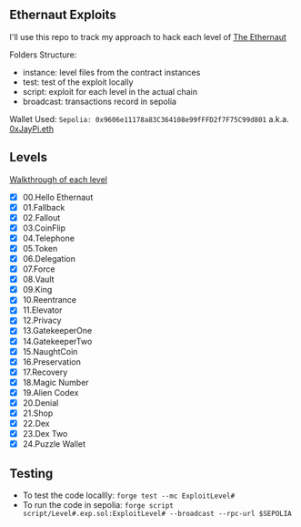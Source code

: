 ## Ethernaut Exploits

I'll use this repo to track my approach to hack each level of [The Ethernaut](https://ethernaut.openzeppelin.com/)

Folders Structure:
- instance: level files from the contract instances
- test: test of the exploit locally
- script: exploit for each level in the actual chain
- broadcast: transactions record in sepolia

Wallet Used: `Sepolia: 0x9606e11178a83C364108e99fFFD2f7F75C99d801` a.k.a. [0xJayPi.eth](https://app.ens.domains/0xjaypi.eth)

## Levels
[Walkthrough of each level](https://github.com/0xJayPi/ethernaut/blob/main/instance/README.md)
- [x] 00.Hello Ethernaut
- [x] 01.Fallback
- [x] 02.Fallout
- [x] 03.CoinFlip
- [x] 04.Telephone
- [x] 05.Token
- [x] 06.Delegation
- [x] 07.Force
- [x] 08.Vault
- [x] 09.King
- [x] 10.Reentrance
- [x] 11.Elevator
- [x] 12.Privacy
- [x] 13.GatekeeperOne
- [x] 14.GatekeeperTwo
- [x] 15.NaughtCoin
- [x] 16.Preservation 
- [x] 17.Recovery
- [x] 18.Magic Number
- [x] 19.Alien Codex
- [x] 20.Denial
- [x] 21.Shop
- [x] 22.Dex
- [x] 23.Dex Two
- [x] 24.Puzzle Wallet

## Testing 
- To test the code locallly: `forge test --mc ExploitLevel#`
- To run the code in sepolia: `forge script script/Level#.exp.sol:ExploitLevel# --broadcast --rpc-url $SEPOLIA`


